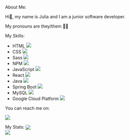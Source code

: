About Me:

Hi👋, my name is Julia and I am a junior software developer.

My pronouns are they/them 🏳️‍🌈



My Skills:

- HTML <span><img src="https://img.shields.io/badge/HTML5-E34F26?style=for-the-badge&logo=html5&logoColor=white" /></span>
- CSS <span><img src="https://img.shields.io/badge/CSS3-1572B6?style=for-the-badge&logo=css3&logoColor=white" />
- Sass <span><img src="https://img.shields.io/badge/Sass-CC6699?style=for-the-badge&logo=sass&logoColor=white" />
- NPM <img src="https://img.shields.io/badge/npm-CB3837?style=for-the-badge&logo=npm&logoColor=white" />
- JavaScript <img src="https://img.shields.io/badge/JavaScript-323330?style=for-the-badge&logo=javascript&logoColor=F7DF1E" />
- React <img src="https://img.shields.io/badge/React-20232A?style=for-the-badge&logo=react&logoColor=61DAFB" />
- Java <img src="https://img.shields.io/badge/Java-ED8B00?style=for-the-badge&logo=java&logoColor=white" />
- Spring Boot <img src="https://img.shields.io/badge/Spring_Boot-F2F4F9?style=for-the-badge&logo=spring-boot" />
- MySQL <img src="https://img.shields.io/badge/MySQL-005C84?style=for-the-badge&logo=mysql&logoColor=white" />
- Google Cloud Platform <img src="https://img.shields.io/badge/Google_Cloud-4285F4?style=for-the-badge&logo=google-cloud&logoColor=white" />

You can reach me on:

<a href="https://www.linkedin.com/in/julia-banerjee-0a40511b0/" target="blank"><img align="center" src="https://img.shields.io/badge/LinkedIn-0077B5?style=for-the-badge&logo=linkedin&logoColor=white" /></a>
   
  My Stats:
 <img src="https://github-readme-stats.vercel.app/api/top-langs/?username=juliabanerjee" img align="center"/>    
 <img src="https://github-readme-stats.vercel.app/api?username=juliabanerjee" img align="center"/>   

